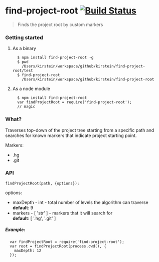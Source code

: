 ﻿# find-project-root [![Build Status](https://secure.travis-ci.org/kirstein/find-project-root.png?branch=master)](https://travis-ci.org/kirstein/find-project-root)

> Finds the project root by custom markers

### Getting started

1. As a binary  
    ```
      $ npm install find-project-root -g
      $ pwd
        /Users/kirstein/workspace/github/kirstein/find-project-root/test
      $ find-project-root
        /Users/kirstein/workspace/github/kirstein/find-project-root
    ```

2. As a node module

    ```
      $ npm install find-project-root
      var findProjectRoot = require('find-project-root');
      // magic
    ```

### What?

Traverses top-down of the project tree starting from a specific path and searches for known markers that indicate project starting point. 

Markers:  

  * .hg
  * .git

### API

`findProjectRoot(path, {options});`

options:  

  * maxDepth - int - total number of levels the algorithm can traverse  
    **default**: 9  
  * markers - [ 'str' ] - markers that it will search for  
    **default**: [ '.hg', '.git' ]
  
  
##### Example:

```
  var findProjectRoot = require('find-project-root');
  var root = findProjectRoot(process.cwd(), {
    maxDepth: 12
  });
```
